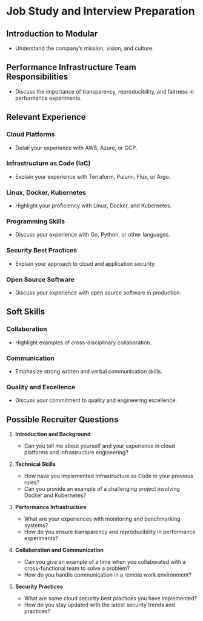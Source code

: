 # Job Study and Interview Preparation

## Introduction to Modular
- Understand the company’s mission, vision, and culture.

## Performance Infrastructure Team Responsibilities
- Discuss the importance of transparency, reproducibility, and fairness in performance experiments.

## Relevant Experience
### Cloud Platforms
- Detail your experience with AWS, Azure, or GCP.

### Infrastructure as Code (IaC)
- Explain your experience with Terraform, Pulumi, Flux, or Argo.

### Linux, Docker, Kubernetes
- Highlight your proficiency with Linux, Docker, and Kubernetes.

### Programming Skills
- Discuss your experience with Go, Python, or other languages.

### Security Best Practices
- Explain your approach to cloud and application security.

### Open Source Software
- Discuss your experience with open source software in production.

## Soft Skills
### Collaboration
- Highlight examples of cross-disciplinary collaboration.

### Communication
- Emphasize strong written and verbal communication skills.

### Quality and Excellence
- Discuss your commitment to quality and engineering excellence.

## Possible Recruiter Questions
1. **Introduction and Background**
   - Can you tell me about yourself and your experience in cloud platforms and infrastructure engineering?

2. **Technical Skills**
   - How have you implemented Infrastructure as Code in your previous roles?
   - Can you provide an example of a challenging project involving Docker and Kubernetes?

3. **Performance Infrastructure**
   - What are your experiences with monitoring and benchmarking systems?
   - How do you ensure transparency and reproducibility in performance experiments?

4. **Collaboration and Communication**
   - Can you give an example of a time when you collaborated with a cross-functional team to solve a problem?
   - How do you handle communication in a remote work environment?

5. **Security Practices**
   - What are some cloud security best practices you have implemented?
   - How do you stay updated with the latest security trends and practices?
